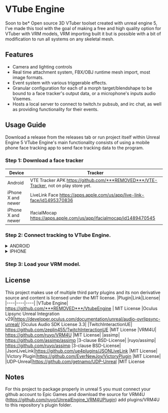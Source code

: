 # VTube Engine
Soon to be* Open source 3D VTuber toolset created with unreal engine 5, I've made this tool with the goal of making a free and high quality option for VTuber with VRM models, VRM importing built it but is possible with a bit of modification to run all systems on any skeletal mesh.
## Features
- Camera and lighting controls
- Real time attachment system, FBX/OBJ runtime mesh import, most image formats.
- Event system with various triggerable effects.
- Granular configuration for each of a morph target/blendshape to be bound to a face tracker's output data, or a microphone's inputs audio Visemes.
- Hosts a local server to connect to twitch.tv pubsub, and irc chat, as well as providing functionality for their events.
## Usage Guide
Download a release from the releases tab or run project itself within Unreal Engine 5
VTube Engine's main functionality consists of using a mobile phone face tracking app to send face tracking data to the program.
### Step 1: Download a face tracker
|Device|Tracker
|----|----|
Android|VTE Tracker APK https://github.com/***REMOVED***/VTE-Tracker, not on play store yet.
iPhone X and newer| LiveLink Face https://apps.apple.com/us/app/live-link-face/id1495370836
iPhone X and newer| IfacialMocap https://apps.apple.com/us/app/ifacialmocap/id1489470545
### Step 2: Connect tracking to VTube Engine.
<details><summary>ANDROID</summary>
<p>
  
- Write down local Ip and port in VTube Engine and click the "Set" button

![image](ReadMeStuff/guideImage1.png)
- Enter local IP and port into VTube Engine Android app and click start

![image](ReadMeStuff/guideImage2.png)
</p>
</details>
<details><summary>IPHONE</summary>
<p>
<details><summary>Livelink Face</summary>
<p>
- Write down local IP displayed within VTube Engine DISREGARD THE PORT AND IGNORE THE SET BUTTON

![image](ReadMeStuff/guideImage3.png)
  
- Enter the local IP into the Livelink Face app. DO NOT ENTER PORT.

- As of writing this, Livelink face does not support head position, so turn on head position from rotation setting in the avatar config, if you use an included config you will have to set this and save it after loading the included config!
  
![image](ReadMeStuff/guideImage4.png)
</p>
</details>
<details><summary>IFacialMocap</summary>
<p>
- Enter iphone local ip address into Vtube Engine.
</p>
</details>
</p>
</details>

### Step 3: Load your VRM model.
## License
This project makes use of multiple third party plugins and its non derivative source and content is licensed under the MIT license.
|Plugin|Link|License|
|----|----|----|
|VTube Engine| https://github.com/***REMOVED***/VtubeEngine | MIT License
|Oculus Lipsync Unreal Integration v29|https://developer.oculus.com/documentation/unreal/audio-ovrlipsync-unreal/ |Oculus Audio SDK License 3.3|
|TwitchInteractionUE| https://github.com/zeplin455/TwitchInteractionUE |MIT License
|VRM4U| https://github.com/ruyo/VRM4U |MIT License|
|assimp| https://github.com/assimp/assimp |3-clause BSD-License|
|ruyo/assimp| https://github.com/ruyo/assimp |3-clause BSD-License|
|JsonLiveLink|https://github.com/ue4plugins/JSONLiveLink |MIT License|
|Victory Plugin|https://github.com/EverNewJoy/VictoryPlugin |MIT License|
|UDP-Unreal|https://github.com/getnamo/UDP-Unreal |MIT License

## Notes
For this project to package properly in unreal 5 you must connect your github account to Epic Games and download the source for VRM4U (https://github.com/ruyo/UnrealEngine_VRM4UPlugin) add plugins/VRM4U to this repository's plugin folder.